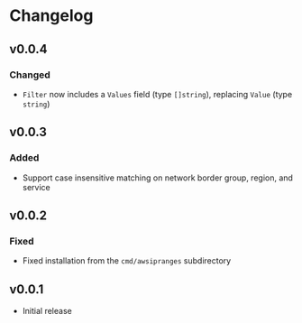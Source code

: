 # Changelog

## v0.0.4

### Changed
- `Filter` now includes a `Values` field (type `[]string`), replacing `Value` (type `string`)

## v0.0.3

### Added
- Support case insensitive matching on network border group, region, and service

## v0.0.2

### Fixed
- Fixed installation from the `cmd/awsipranges` subdirectory

## v0.0.1
- Initial release

